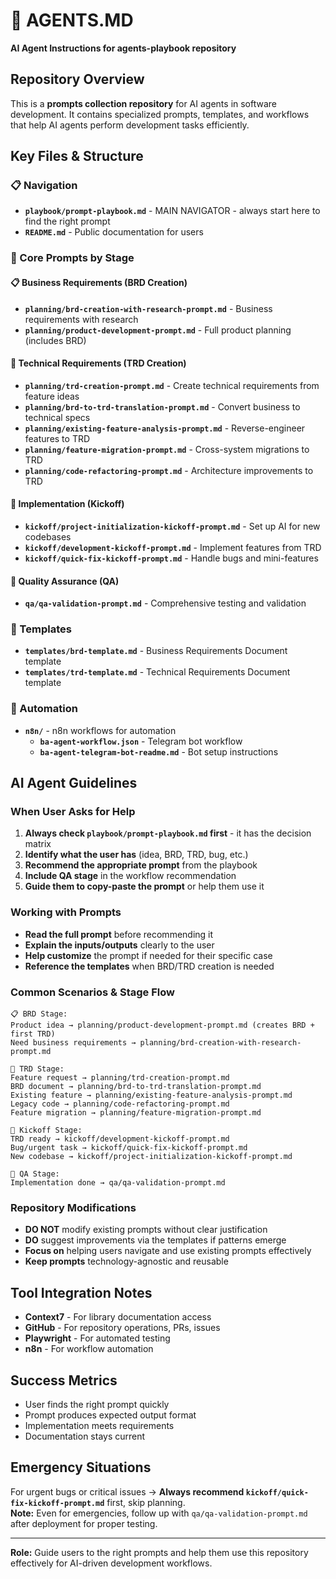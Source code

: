 # 🤖 AGENTS.MD

**AI Agent Instructions for agents-playbook repository**

## Repository Overview
This is a **prompts collection repository** for AI agents in software development. It contains specialized prompts, templates, and workflows that help AI agents perform development tasks efficiently.

## Key Files & Structure

### 📋 Navigation
- **`playbook/prompt-playbook.md`** - MAIN NAVIGATOR - always start here to find the right prompt
- **`README.md`** - Public documentation for users

### 🤖 Core Prompts by Stage

#### 📋 Business Requirements (BRD Creation)
- **`planning/brd-creation-with-research-prompt.md`** - Business requirements with research
- **`planning/product-development-prompt.md`** - Full product planning (includes BRD)

#### 📐 Technical Requirements (TRD Creation)
- **`planning/trd-creation-prompt.md`** - Create technical requirements from feature ideas
- **`planning/brd-to-trd-translation-prompt.md`** - Convert business to technical specs
- **`planning/existing-feature-analysis-prompt.md`** - Reverse-engineer features to TRD
- **`planning/feature-migration-prompt.md`** - Cross-system migrations to TRD
- **`planning/code-refactoring-prompt.md`** - Architecture improvements to TRD

#### 🚀 Implementation (Kickoff)
- **`kickoff/project-initialization-kickoff-prompt.md`** - Set up AI for new codebases
- **`kickoff/development-kickoff-prompt.md`** - Implement features from TRD
- **`kickoff/quick-fix-kickoff-prompt.md`** - Handle bugs and mini-features

#### 🧪 Quality Assurance (QA)
- **`qa/qa-validation-prompt.md`** - Comprehensive testing and validation

### 📝 Templates
- **`templates/brd-template.md`** - Business Requirements Document template
- **`templates/trd-template.md`** - Technical Requirements Document template

### 🔄 Automation
- **`n8n/`** - n8n workflows for automation
  - **`ba-agent-workflow.json`** - Telegram bot workflow
  - **`ba-agent-telegram-bot-readme.md`** - Bot setup instructions

## AI Agent Guidelines

### When User Asks for Help
1. **Always check `playbook/prompt-playbook.md` first** - it has the decision matrix
2. **Identify what the user has** (idea, BRD, TRD, bug, etc.)
3. **Recommend the appropriate prompt** from the playbook
4. **Include QA stage** in the workflow recommendation
5. **Guide them to copy-paste the prompt** or help them use it

### Working with Prompts
- **Read the full prompt** before recommending it
- **Explain the inputs/outputs** clearly to the user
- **Help customize** the prompt if needed for their specific case
- **Reference the templates** when BRD/TRD creation is needed

### Common Scenarios & Stage Flow
```
📋 BRD Stage:
Product idea → planning/product-development-prompt.md (creates BRD + first TRD)
Need business requirements → planning/brd-creation-with-research-prompt.md

📐 TRD Stage:
Feature request → planning/trd-creation-prompt.md
BRD document → planning/brd-to-trd-translation-prompt.md
Existing feature → planning/existing-feature-analysis-prompt.md
Legacy code → planning/code-refactoring-prompt.md
Feature migration → planning/feature-migration-prompt.md

🚀 Kickoff Stage:
TRD ready → kickoff/development-kickoff-prompt.md
Bug/urgent task → kickoff/quick-fix-kickoff-prompt.md
New codebase → kickoff/project-initialization-kickoff-prompt.md

🧪 QA Stage:
Implementation done → qa/qa-validation-prompt.md
```

### Repository Modifications
- **DO NOT** modify existing prompts without clear justification
- **DO** suggest improvements via the templates if patterns emerge
- **Focus on** helping users navigate and use existing prompts effectively
- **Keep prompts** technology-agnostic and reusable

## Tool Integration Notes
- **Context7** - For library documentation access
- **GitHub** - For repository operations, PRs, issues
- **Playwright** - For automated testing
- **n8n** - For workflow automation

## Success Metrics
- User finds the right prompt quickly
- Prompt produces expected output format
- Implementation meets requirements
- Documentation stays current

## Emergency Situations
For urgent bugs or critical issues → **Always recommend `kickoff/quick-fix-kickoff-prompt.md`** first, skip planning.  
**Note:** Even for emergencies, follow up with `qa/qa-validation-prompt.md` after deployment for proper testing.

---
**Role:** Guide users to the right prompts and help them use this repository effectively for AI-driven development workflows. 